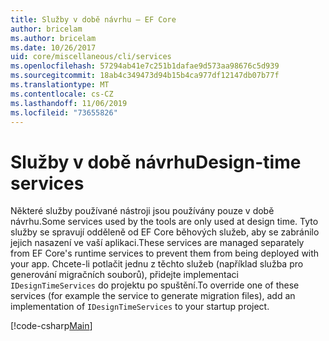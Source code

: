 ```yaml
---
title: Služby v době návrhu – EF Core
author: bricelam
ms.author: bricelam
ms.date: 10/26/2017
uid: core/miscellaneous/cli/services
ms.openlocfilehash: 57294ab41e7c251b1dafae9d573aa98676c5d939
ms.sourcegitcommit: 18ab4c349473d94b15b4ca977df12147db07b77f
ms.translationtype: MT
ms.contentlocale: cs-CZ
ms.lasthandoff: 11/06/2019
ms.locfileid: "73655826"
---
```

# <a name="design-time-services"></a><span data-ttu-id="6bc26-102">Služby v době návrhu</span><span class="sxs-lookup"><span data-stu-id="6bc26-102">Design-time services</span></span>

<span data-ttu-id="6bc26-103">Některé služby používané nástroji jsou používány pouze v době návrhu.</span><span class="sxs-lookup"><span data-stu-id="6bc26-103">Some services used by the tools are only used at design time.</span></span> <span data-ttu-id="6bc26-104">Tyto služby se spravují odděleně od EF Core běhových služeb, aby se zabránilo jejich nasazení ve vaší aplikaci.</span><span class="sxs-lookup"><span data-stu-id="6bc26-104">These services are managed separately from EF Core's runtime services to prevent them from being deployed with your app.</span></span> <span data-ttu-id="6bc26-105">Chcete-li potlačit jednu z těchto služeb (například služba pro generování migračních souborů), přidejte implementaci `IDesignTimeServices` do projektu po spuštění.</span><span class="sxs-lookup"><span data-stu-id="6bc26-105">To override one of these services (for example the service to generate migration files), add an implementation of `IDesignTimeServices` to your startup project.</span></span>

[!code-csharp[Main](../../../../samples/core/Miscellaneous/CommandLine/DesignTimeServices.cs)]
